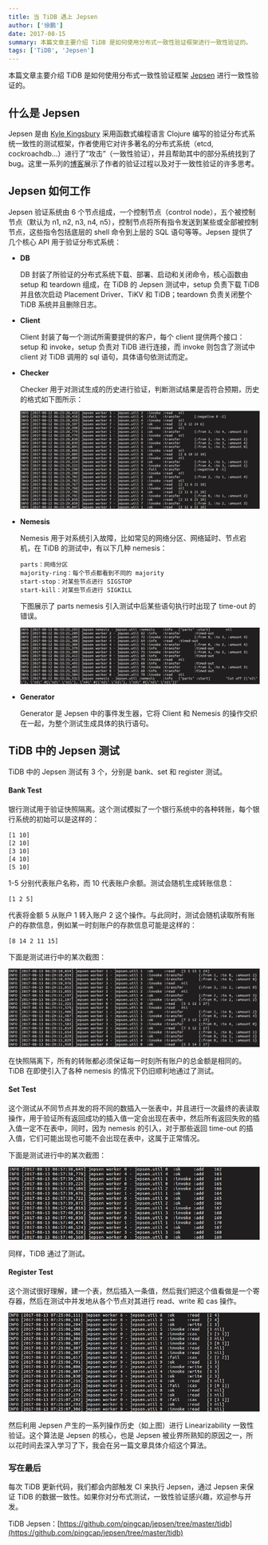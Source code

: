 ```yaml
---
title: 当 TiDB 遇上 Jepsen
author: ['徐鹏']
date: 2017-08-15
summary: 本篇文章主要介绍 TiDB 是如何使用分布式一致性验证框架进行一致性验证的。
tags: ['TiDB', 'Jepsen']
---
```



本篇文章主要介绍 TiDB 是如何使用分布式一致性验证框架 [Jepsen](https://github.com/jepsen-io/jepsen) 进行一致性验证的。

## 什么是 Jepsen

Jepsen 是由 [Kyle Kingsbury](https://aphyr.com/about) 采用函数式编程语言 Clojure 编写的验证分布式系统一致性的测试框架，作者使用它对许多著名的分布式系统（etcd, cockroachdb...）进行了“攻击”（一致性验证），并且帮助其中的部分系统找到了 bug。这里一系列的[博客](https://aphyr.com/tags/jepsen)展示了作者的验证过程以及对于一致性验证的许多思考。

## Jepsen 如何工作
Jepsen 验证系统由 6 个节点组成，一个控制节点（control node），五个被控制节点（默认为 n1, n2, n3, n4, n5），控制节点将所有指令发送到某些或全部被控制节点，这些指令包括底层的 shell 命令到上层的 SQL 语句等等。Jepsen 提供了几个核心 API 用于验证分布式系统：

+ **DB**

    DB 封装了所验证的分布式系统下载、部署、启动和关闭命令，核心函数由 setup 和 teardown 组成，在 TiDB 的 Jepsen 测试中，setup 负责下载 TiDB 并且依次启动 Placement Driver、TiKV 和 TiDB；teardown 负责关闭整个 TiDB 系统并且删除日志。

+ **Client**

    Client 封装了每一个测试所需要提供的客户，每个 client 提供两个接口：setup 和 invoke，setup 负责对 TiDB 进行连接，而 invoke 则包含了测试中 client 对 TiDB 调用的 sql 语句，具体语句依测试而定。

+ **Checker**

    Checker 用于对测试生成的历史进行验证，判断测试结果是否符合预期，历史的格式如下图所示：

    ![截图 1](media/tidb-jepsen/1.png)

+ **Nemesis**

    Nemesis 用于对系统引入故障，比如常见的网络分区、网络延时、节点宕机，在 TiDB 的测试中，有以下几种 nemesis：

    ```
    parts：网络分区
    majority-ring：每个节点都看到不同的 majority
    start-stop：对某些节点进行 SIGSTOP
    start-kill：对某些节点进行 SIGKILL
    ```

    下图展示了 parts nemesis 引入测试中后某些语句执行时出现了 time-out 的错误。

    ![截图 2](media/tidb-jepsen/2.png)

+ **Generator**

    Generator 是 Jepsen 中的事件发生器，它将 Client 和 Nemesis 的操作交织在一起，为整个测试生成具体的执行语句。

## TiDB 中的 Jepsen 测试

TiDB 中的 Jepsen 测试有 3 个，分别是 bank、set 和 register 测试。

#### Bank Test

银行测试用于验证快照隔离。这个测试模拟了一个银行系统中的各种转账，每个银行系统的初始可以是这样的：

```
[1 10]
[2 10]
[3 10]
[4 10]
[5 10]
```

1-5 分别代表账户名称，而 10 代表账户余额。测试会随机生成转账信息：

```
[1 2 5]
```

代表将金额 5 从账户 1 转入账户 2 这个操作。与此同时，测试会随机读取所有账户的存款信息，例如某一时刻账户的存款信息可能是这样的：

```
[8 14 2 11 15]
```

下面是测试进行中的某次截图：

![截图 3](media/tidb-jepsen/3.png)

在快照隔离下，所有的转账都必须保证每一时刻所有账户的总金额是相同的。TiDB 在即使引入了各种 nemesis 的情况下仍旧顺利地通过了测试。

#### Set Test

这个测试从不同节点并发的将不同的数插入一张表中，并且进行一次最终的表读取操作，用于验证所有返回成功的插入值一定会出现在表中，然后所有返回失败的插入值一定不在表中，同时，因为 nemesis 的引入，对于那些返回 time-out 的插入值，它们可能出现也可能不会出现在表中，这属于正常情况。

下面是测试进行中的某次截图：

![截图 4](media/tidb-jepsen/4.png)

同样，TiDB 通过了测试。

#### Register Test

这个测试很好理解，建一个表，然后插入一条值，然后我们把这个值看做是一个寄存器，然后在测试中并发地从各个节点对其进行 read、write 和 cas 操作。

![截图 5](media/tidb-jepsen/5.png)

然后利用 Jepsen 产生的一系列操作历史（如上图）进行 Linearizability 一致性验证。这个算法是 Jepsen 的核心，也是 Jepsen 被业界所熟知的原因之一，所以花时间去深入学习了下，我会在另一篇文章具体介绍这个算法。



### 写在最后

每次 TiDB 更新代码，我们都会内部触发 CI 来执行 Jepsen，通过 Jepsen 来保证 TiDB 的数据一致性。如果你对分布式测试，一致性验证感兴趣，欢迎参与开发。

TiDB Jepsen：[https://github.com/pingcap/jepsen/tree/master/tidb](https://github.com/pingcap/jepsen/tree/master/tidb)
